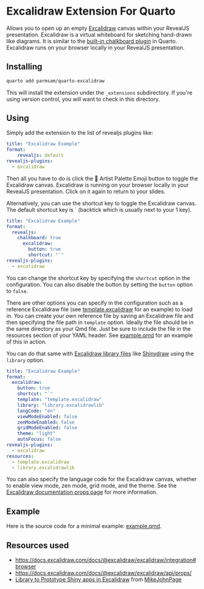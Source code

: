 # Excalidraw Extension For Quarto

Allows you to open up an empty [Excalidraw](https://github.com/excalidraw/excalidraw) canvas within your RevealJS presentation. Excalidraw is a virtual whiteboard for sketching hand-drawn like diagrams. It is similar to the [built-in chalkboard plugin](https://quarto.org/docs/presentations/revealjs/presenting.html#chalkboard) in Quarto. Excalidraw runs on your browser locally in your RevealJS presentation.

## Installing

```bash
quarto add parmsam/quarto-excalidraw
```

This will install the extension under the `_extensions` subdirectory.
If you're using version control, you will want to check in this directory.

## Using

Simply add the extension to the list of revealjs plugins like:

```yaml
title: "Excalidraw Example"
format:
    revealjs: default
revealjs-plugins:
  - excalidraw
```

Then all you have to do is click the 🎨 Artist Palette Emoji button to toggle the Excalidraw canvas. Excalidraw is running on your browser locally in your RevealJS presentation. Click on it again to return to your slides.

Alternatively, you can use the shortcut key to toggle the Excalidraw canvas. The default shortcut key is \` (backtick which is usually next to your 1 key). 

```yaml
title: "Excalidraw Example"
format:
  revealjs:
    chalkboard: true
      excalidraw:
        button: true
        shortcut: "`"
revealjs-plugins:
  - excalidraw
```

You can change the shortcut key by specifying the `shortcut` option in the configuration. You can also disable the button by setting the `button` option to `false`.

There are other options you can specify in the configuration such as a reference Excalidraw file (see [template.excalidraw](template.excalidraw) for an example) to load in. You can create your own reference file by saving an Excalidraw file and then specifying the file path in `template` option. Ideally the file should be in the same directory as your Qmd file. Just be sure to include the file in the resources section of your YAML header. See [example.qmd](example.qmd) for an example of this in action.  

You can do that same with [Excalidraw library files](https://github.com/excalidraw/excalidraw-libraries) like [Shinydraw](https://github.com/MikeJohnPage/shinydraw) using the `library` option.

```yaml
title: "Excalidraw Example"
format:
  excalidraw:
    button: true
    shortcut: "`"
    template: "template.excalidraw"
    library: "library.excalidrawlib"
    langCode: "en"
    viewModeEnabled: false
    zenModeEnabled: false
    gridModeEnabled: false
    theme: "light"
    autoFocus: false
revealjs-plugins: 
  - excalidraw
resources:
  - template.excalidraw
  - library.excalidrawlib
```

You can also specify the language code for the Excalidraw canvas, whether to enable view mode, zen mode, grid mode, and the theme. See the [Excalidraw documentation props page](https://docs.excalidraw.com/docs/@excalidraw/excalidraw/api/props/) for more information.

## Example

Here is the source code for a minimal example: [example.qmd](example.qmd).

## Resources used 

- https://docs.excalidraw.com/docs/@excalidraw/excalidraw/integration#browser
- https://docs.excalidraw.com/docs/@excalidraw/excalidraw/api/props/
- [Library to Prototype Shiny apps in Excalidraw](https://github.com/MikeJohnPage/shinydraw) from [MikeJohnPage](https://github.com/MikeJohnPage)
